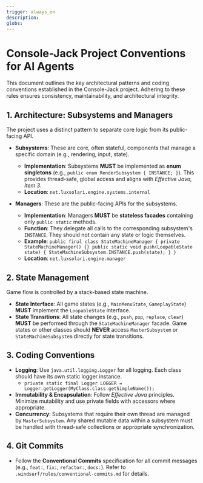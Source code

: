 ```yaml
---
trigger: always_on
description: 
globs: 
---
```


# Console-Jack Project Conventions for AI Agents

This document outlines the key architectural patterns and coding conventions established in the Console-Jack project.
Adhering to these rules ensures consistency, maintainability, and architectural integrity.

## 1. Architecture: Subsystems and Managers

The project uses a distinct pattern to separate core logic from its public-facing API.

- **Subsystems**: These are core, often stateful, components that manage a specific domain (e.g., rendering, input,
  state).
    - **Implementation**: Subsystems **MUST** be implemented as **enum singletons** (e.g.,
      `public enum RenderSubsystem { INSTANCE; }`). This provides thread-safe, global access and aligns with *Effective
      Java, Item 3*.
    - **Location**: `net.luxsolari.engine.systems.internal`

- **Managers**: These are the public-facing APIs for the subsystems.
    - **Implementation**: Managers **MUST** be **stateless facades** containing only `public static` methods.
    - **Function**: They delegate all calls to the corresponding subsystem's `INSTANCE`. They should not contain any
      state or logic themselves.
    - **Example**:
      `public final class StateMachineManager { private StateMachineManager() {} public static void push(LoopableState state) { StateMachineSubsystem.INSTANCE.push(state); } }`
    - **Location**: `net.luxsolari.engine.manager`

## 2. State Management

Game flow is controlled by a stack-based state machine.

- **State Interface**: All game states (e.g., `MainMenuState`, `GameplayState`) **MUST** implement the `LoopableState`
  interface.
- **State Transitions**: All state changes (e.g., `push`, `pop`, `replace`, `clear`) **MUST** be performed through the
  `StateMachineManager` facade. Game states or other classes should **NEVER** access `MasterSubsystem` or
  `StateMachineSubsystem` directly for state transitions.

## 3. Coding Conventions

- **Logging**: Use `java.util.logging.Logger` for all logging. Each class should have its own static logger instance.
    - `private static final Logger LOGGER = Logger.getLogger(MyClass.class.getSimpleName());`
- **Immutability & Encapsulation**: Follow *Effective Java* principles. Minimize mutability and use private fields with
  accessors where appropriate.
- **Concurrency**: Subsystems that require their own thread are managed by `MasterSubsystem`. Any shared mutable data
  within a subsystem must be handled with thread-safe collections or appropriate synchronization.

## 4. Git Commits

- Follow the **Conventional Commits** specification for all commit messages (e.g., `feat:`, `fix:`, `refactor:`,
  `docs:`). Refer to `.windsurf/rules/conventional-commits.md` for details.
